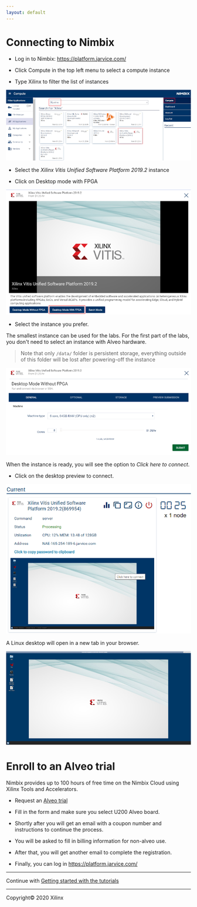 ```yaml
---
layout: default
---
```


# Connecting to Nimbix

* Log in to Nimbix: https://platform.jarvice.com/

* Click Compute in the top left menu to select a compute instance

* Type Xilinx to filter the list of instances

![](./images/connecting_lab/nimbix/select_instance.png)

* Select the *Xilinx Vitis Unified Software Platform 2019.2* instance

* Click on Desktop mode with FPGA

![](./images/connecting_lab/nimbix/select_desktop_mode.png)

* Select the instance you prefer.

The smallest instance can be used for the labs. For the first part of the labs, you don't need to select an instance with Alveo hardware.

> Note that only  `/data/` folder is persistent storage, everything outside of this folder will be lost after powering-off the instance

![](./images/connecting_lab/nimbix/select_instance_config.png)

When the instance is ready, you will see the option to *Click here to connect*.

* Click on the desktop preview to connect.

![](./images/connecting_lab/nimbix/connect_to_instance.png)

A Linux desktop will open in a new tab in your browser.

![](./images/connecting_lab/nimbix/linux_desktop.png)

# Enroll to an Alveo trial

Nimbix provides up to 100 hours of free time on the Nimbix Cloud using Xilinx Tools and Accelerators.

* Request an [Alveo trial](https://www.nimbix.net/alveotrial)

* Fill in the form and make sure you select U200 Alveo board.

* Shortly after you will get an email with a coupon number and instructions to continue the process.

* You will be asked to fill in billing information for non-alveo use.

* After that, you will get another email to complete the registration.

* Finally, you can log in https://platform.jarvice.com/

--------------
Continue with [Getting started with the tutorials](setup_vitis.md#getting-started-with-the-tutorials)

---------------------------------------
Copyright&copy; 2020 Xilinx